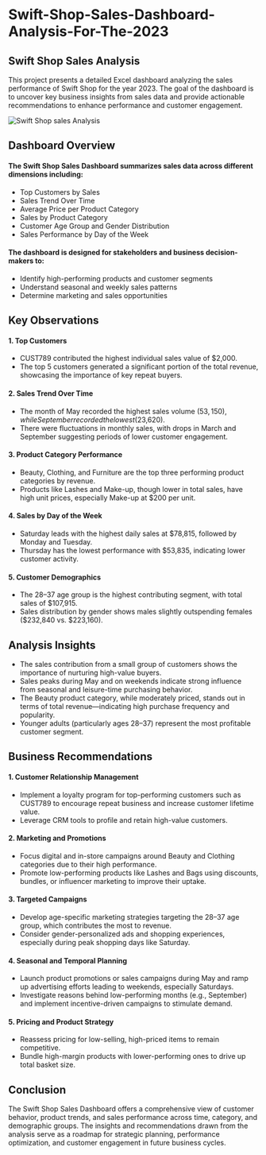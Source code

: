 # Swift-Shop-Sales-Dashboard-Analysis-For-The-2023

## Swift Shop Sales Analysis

This project presents a detailed Excel dashboard analyzing the sales performance of Swift Shop for the year 2023. The goal of the dashboard is to uncover key business insights from sales data and provide actionable recommendations to enhance performance and customer engagement.


![Swift Shop sales Analysis](https://github.com/user-attachments/assets/e0a29692-be5e-4cb8-ba51-59789e7aac90)


## Dashboard Overview

#### The Swift Shop Sales Dashboard summarizes sales data across different dimensions including:
- Top Customers by Sales
- Sales Trend Over Time
- Average Price per Product Category
- Sales by Product Category
- Customer Age Group and Gender Distribution
- Sales Performance by Day of the Week

#### The dashboard is designed for stakeholders and business decision-makers to:
- Identify high-performing products and customer segments
- Understand seasonal and weekly sales patterns
- Determine marketing and sales opportunities

## Key Observations
#### 1. Top Customers

- CUST789 contributed the highest individual sales value of $2,000.
- The top 5 customers generated a significant portion of the total revenue, showcasing the importance of key repeat buyers.

#### 2. Sales Trend Over Time

- The month of May recorded the highest sales volume ($53,150), while September recorded the lowest ($23,620).
- There were fluctuations in monthly sales, with drops in March and September suggesting periods of lower customer engagement.

#### 3. Product Category Performance

- Beauty, Clothing, and Furniture are the top three performing product categories by revenue.
- Products like Lashes and Make-up, though lower in total sales, have high unit prices, especially Make-up at $200 per unit.

#### 4. Sales by Day of the Week

- Saturday leads with the highest daily sales at $78,815, followed by Monday and Tuesday.
- Thursday has the lowest performance with $53,835, indicating lower customer activity.

#### 5. Customer Demographics

- The 28–37 age group is the highest contributing segment, with total sales of $107,915.
- Sales distribution by gender shows males slightly outspending females ($232,840 vs. $223,160).

## Analysis Insights

- The sales contribution from a small group of customers shows the importance of nurturing high-value buyers.
- Sales peaks during May and on weekends indicate strong influence from seasonal and leisure-time purchasing behavior.
- The Beauty product category, while moderately priced, stands out in terms of total revenue—indicating high purchase frequency and popularity.
- Younger adults (particularly ages 28–37) represent the most profitable customer segment.

## Business Recommendations

#### 1. Customer Relationship Management

- Implement a loyalty program for top-performing customers such as CUST789 to encourage repeat business and increase customer lifetime value.
- Leverage CRM tools to profile and retain high-value customers.

#### 2. Marketing and Promotions

- Focus digital and in-store campaigns around Beauty and Clothing categories due to their high performance.
- Promote low-performing products like Lashes and Bags using discounts, bundles, or influencer marketing to improve their uptake.

#### 3. Targeted Campaigns

- Develop age-specific marketing strategies targeting the 28–37 age group, which contributes the most to revenue.
- Consider gender-personalized ads and shopping experiences, especially during peak shopping days like Saturday.

#### 4. Seasonal and Temporal Planning

- Launch product promotions or sales campaigns during May and ramp up advertising efforts leading to weekends, especially Saturdays.
- Investigate reasons behind low-performing months (e.g., September) and implement incentive-driven campaigns to stimulate demand.

#### 5. Pricing and Product Strategy

- Reassess pricing for low-selling, high-priced items to remain competitive.
- Bundle high-margin products with lower-performing ones to drive up total basket size.

## Conclusion

The Swift Shop Sales Dashboard offers a comprehensive view of customer behavior, product trends, and sales performance across time, category, and demographic groups. The insights and recommendations drawn from the analysis serve as a roadmap for strategic planning, performance optimization, and customer engagement in future business cycles.

